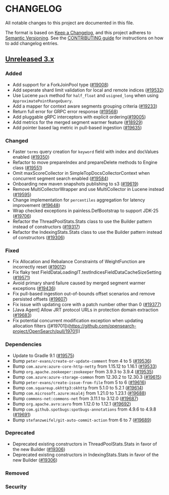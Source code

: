 # CHANGELOG
All notable changes to this project are documented in this file.

The format is based on [Keep a Changelog](https://keepachangelog.com/en/1.0.0/), and this project adheres to [Semantic Versioning](https://semver.org/spec/v2.0.0.html). See the [CONTRIBUTING guide](./CONTRIBUTING.md#Changelog) for instructions on how to add changelog entries.

## [Unreleased 3.x]
### Added

- Add support for a ForkJoinPool type ([#19008](https://github.com/opensearch-project/OpenSearch/pull/19008))
- Add seperate shard limit validation for local and remote indices ([#19532](https://github.com/opensearch-project/OpenSearch/pull/19532))
- Use Lucene `pack` method for `half_float` and `usigned_long` when using `ApproximatePointRangeQuery`.
- Add a mapper for context aware segments grouping criteria ([#19233](https://github.com/opensearch-project/OpenSearch/pull/19233))
- Return full error for GRPC error response ([#19568](https://github.com/opensearch-project/OpenSearch/pull/19568))
- Add pluggable gRPC interceptors with explicit ordering([#19005](https://github.com/opensearch-project/OpenSearch/pull/19005))
- Add metrics for the merged segment warmer feature ([#18929](https://github.com/opensearch-project/OpenSearch/pull/18929))
- Add pointer based lag metric in pull-based ingestion ([#19635](https://github.com/opensearch-project/OpenSearch/pull/19635))

### Changed
- Faster `terms` query creation for `keyword` field with index and docValues enabled ([#19350](https://github.com/opensearch-project/OpenSearch/pull/19350))
- Refactor to move prepareIndex and prepareDelete methods to Engine class ([#19551](https://github.com/opensearch-project/OpenSearch/pull/19551))
- Omit maxScoreCollector in SimpleTopDocsCollectorContext when concurrent segment search enabled ([#19584](https://github.com/opensearch-project/OpenSearch/pull/19584))
- Onboarding new maven snapshots publishing to s3 ([#19619](https://github.com/opensearch-project/OpenSearch/pull/19619))
- Remove MultiCollectorWrapper and use MultiCollector in Lucene instead ([#19595](https://github.com/opensearch-project/OpenSearch/pull/19595))
- Change implementation for `percentiles` aggregation for latency improvement ([#19648](https://github.com/opensearch-project/OpenSearch/pull/19648))
- Wrap checked exceptions in painless.DefBootstrap to support JDK-25 ([#19706](https://github.com/opensearch-project/OpenSearch/pull/19706))
- Refactor the ThreadPoolStats.Stats class to use the Builder pattern instead of constructors ([#19317](https://github.com/opensearch-project/OpenSearch/pull/19317))
- Refactor the IndexingStats.Stats class to use the Builder pattern instead of constructors ([#19306](https://github.com/opensearch-project/OpenSearch/pull/19306))

### Fixed
- Fix Allocation and Rebalance Constraints of WeightFunction are incorrectly reset ([#19012](https://github.com/opensearch-project/OpenSearch/pull/19012))
- Fix flaky test FieldDataLoadingIT.testIndicesFieldDataCacheSizeSetting ([#19571](https://github.com/opensearch-project/OpenSearch/pull/19571))
- Avoid primary shard failure caused by merged segment warmer exceptions ([#19436](https://github.com/opensearch-project/OpenSearch/pull/19436))
- Fix pull-based ingestion out-of-bounds offset scenarios and remove persisted offsets ([#19607](https://github.com/opensearch-project/OpenSearch/pull/19607))
- Fix issue with updating core with a patch number other than 0 ([#19377](https://github.com/opensearch-project/OpenSearch/pull/19377))
- [Java Agent] Allow JRT protocol URLs in protection domain extraction ([#19683](https://github.com/opensearch-project/OpenSearch/pull/19683))
- Fix potential concurrent modification exception when updating allocation filters ([#19701])(https://github.com/opensearch-project/OpenSearch/pull/19701))

### Dependencies
- Update to Gradle 9.1 ([#19575](https://github.com/opensearch-project/OpenSearch/pull/19575))
- Bump `peter-evans/create-or-update-comment` from 4 to 5 ([#19536](https://github.com/opensearch-project/OpenSearch/pull/19536))
- Bump `com.azure:azure-core-http-netty` from 1.15.12 to 1.16.1 ([#19533](https://github.com/opensearch-project/OpenSearch/pull/19533))
- Bump `org.apache.zookeeper:zookeeper` from 3.9.3 to 3.9.4 ([#19535](https://github.com/opensearch-project/OpenSearch/pull/19535))
- Bump `com.azure:azure-storage-common` from 12.30.2 to 12.30.3 ([#19615](https://github.com/opensearch-project/OpenSearch/pull/19615))
- Bump `peter-evans/create-issue-from-file` from 5 to 6 ([#19616](https://github.com/opensearch-project/OpenSearch/pull/19616))
- Bump `com.squareup.okhttp3:okhttp` from 5.1.0 to 5.2.1 ([#19614](https://github.com/opensearch-project/OpenSearch/pull/19614))
- Bump `com.microsoft.azure:msal4j` from 1.21.0 to 1.23.1 ([#19688](https://github.com/opensearch-project/OpenSearch/pull/19688))
- Bump `commons-net:commons-net` from 3.11.1 to 3.12.0 ([#19687](https://github.com/opensearch-project/OpenSearch/pull/19687))
- Bump `org.apache.avro:avro` from 1.12.0 to 1.12.1 ([#19692](https://github.com/opensearch-project/OpenSearch/pull/19692))
- Bump `com.github.spotbugs:spotbugs-annotations` from 4.9.6 to 4.9.8 ([#19691](https://github.com/opensearch-project/OpenSearch/pull/19691))
- Bump `stefanzweifel/git-auto-commit-action` from 6 to 7 ([#19689](https://github.com/opensearch-project/OpenSearch/pull/19689))

### Deprecated
- Deprecated existing constructors in ThreadPoolStats.Stats in favor of the new Builder ([#19306](https://github.com/opensearch-project/OpenSearch/pull/19306))
- Deprecated existing constructors in IndexingStats.Stats in favor of the new Builder ([#19306](https://github.com/opensearch-project/OpenSearch/pull/19306))

### Removed

### Security

[Unreleased 3.x]: https://github.com/opensearch-project/OpenSearch/compare/3.3...main

